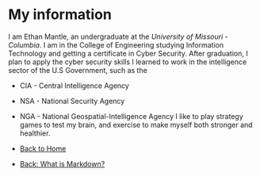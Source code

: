 # My information 

I am Ethan Mantle, an undergraduate at the *University of Missouri - Columbia*. I am in the College of Engineering studying Information Technology and getting a certificate in Cyber Security. 
After graduation, I plan to apply the cyber security skills I learned to work in the intelligence sector of the U.S Government, such as the 
- CIA - Central Intelligence Agency
- NSA - National Security Agency
- NGA - National Geospatial-Intelligence Agency
I like to play strategy games to test my brain, and exercise to make myself both stronger and healthier. 

- [Back to Home](README.md)
- [Back: What is Markdown?](page1.md)
